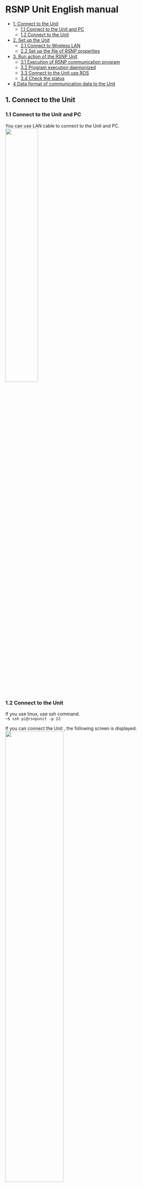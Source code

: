 
<h1>RSNP Unit English manual</h1>

- [1. Connect to the Unit](#1-connect-to-the-unit)
  - [1.1 Connect to the Unit and PC](#11-connect-to-the-unit-and-pc)
  - [1.2 Connect to the Unit](#12-connect-to-the-unit)
- [2. Set up the Unit](#2-set-up-the-unit)
  - [2.1 Connect to Wireless LAN](#21-connect-to-wireless-lan)
  - [2.2 Set up the file of RSNP properties](#22-set-up-the-file-of-rsnp-properties)
- [3. Run action of the RSNP Unit](#3-run-action-of-the-rsnp-unit)
  - [3.1 Execution of RSNP communication program](#31-execution-of-rsnp-communication-program)
  - [3.2 Program execution daemonized](#32-program-execution-daemonized)
  - [3.3 Connect to the Unit use ROS](#33-connect-to-the-unit-use-ros)
  - [3.4 Check the status](#34-check-the-status)
- [4 Data format of communication data to the Unit](#4-data-format-of-communication-data-to-the-unit)

## 1. Connect to the Unit  

### 1.1 Connect to the Unit and PC  

You can use LAN cable to connect to the Unit and PC.  
<img src="https://user-images.githubusercontent.com/44587055/63603092-d60eb380-c603-11e9-88ed-a2e9b6bb35d4.png" width=45%>  

### 1.2 Connect to the Unit

If you use linux, use ssh command.  
`~$ ssh pi@rsnpunit -p 22`  

If you can connect the Unit , the following screen is displayed.  
<img src="https://user-images.githubusercontent.com/44587055/63604122-ffc8da00-c605-11e9-9512-c9dffb785908.png" width=60%>  

## 2. Set up the Unit  

### 2.1 Connect to Wireless LAN  

You check your SSID and password. And, edit file wpa_supplicant.conf. use following command.  

`$ sudo nano /etc/wpa_supplicant/wpa_supplicant.conf`  

※This time we use “nano” editor. Of course you use any editor.  
Please add as follows.  

~~~text  
network={  
  ssid=”your SSID”  
  psk=”your password”  
}  
~~~  

Next, you reset the wireless LAN.  
`~$ sudo ifdown wlan0`  
The wireless LAN will turn off after a few seconds, so enter the command as shown below and execute it.  
`~$ sudo ifup wlan0`  
You can check status of wireless LAN to use below command.  
`~$ ifconfig`  
If there is an enumeration of numbers in the `inet` line of the item`wlan0:`, it is connected.  

### 2.2 Set up the file of RSNP properties  

In desktop of RSNP Unit, there is derectory of RSNPUnit.And go to the `"Datalog"` directory.  
`~$ cd ~/RSNPUnit/DataLog/`  

Next, you enter following command.  
`~$ sudo nano Config.properties`  

The default is as follows, so change the ip address to raspberry pi's ip address  

~~~text
Configuretion
robot_id  = 1  
end_point = http://robots.aiit.ac.jp:8080/UpdateNotificationState/services
send_interval = 10000
ip_address = your RSNP Unit ip addres
port = 8000
~~~  

## 3. Run action of the RSNP Unit  

Note that it is necessary to connect PC or device after starting the program on the RSNP Unit.  

### 3.1 Execution of RSNP communication program  

to go to derectory of RSNPUnit, enter command.  
`~$ cd ~/RSNPUnit/`  
And, run the program.  
`~$ java -jar RSNPNotifi.jar`  

### 3.2 Program execution daemonized  

In production

### 3.3 Connect to the Unit use ROS  

Use socket communication of python.  

### 3.4 Check the status  

You can check below URL.
Confirmation is complete if it is displayed on the browser as shown below.  
This time, it is just an example of displaying the operating status of RaspberryPi and the status of the sensor connected to it.  
The figure below shows an example of operating the robot with robot_id = 2.  
http://robots.aiit.ac.jp:8080/Robomech2019/  
<img src="https://user-images.githubusercontent.com/44587055/58847016-4caeab80-86bc-11e9-9b39-e87f95fe140a.png" width=60%>  

## 4 Data format of communication data to the Unit  

The transmission data is currently **character string data**. However, it is necessary to define it with the following five types of data.  

- **Action_id**
- **Action_name**  
- **Result_id**  
- **Result_data**  
- **comment**  

Here, the actual data format is the following json format. Within `{...}`, it begins with `["data":]`, and then within the array brackets (`[]`), one type of data enters one element of the array. You The specification name and value enclosed in double quotations (`"`) are separated by commas (`:`) .The corresponding data etc. are entered at 3 points (`...`). Actually, please send the data on a single line, but note that if you send data with other specifications, the RSNP unit cannot receive it.  

~~~text
{  
  "data":  
  [  
    {  
      "ac_id": ... ,  
      "ac": ... ,  
      "re_id": ... ,  
      "re": ... ,  
      "co": ...  
    },  
    {...},  
    ...  
  ]  
}  
~~~  

Please note that the data names are abbreviated as shown in the table below.  

|     data name    | Abbreviation |
| :--------------: | :-------: |
|  **Action_id**   | **ac_id** |
|  **Action_name** |  **ac**   |
|  **Result_id**   | **re_id** |
| **Result_data**  |  **re**   |
